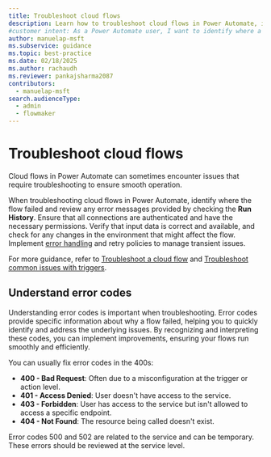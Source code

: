 ```yaml
---
title: Troubleshoot cloud flows
description: Learn how to troubleshoot cloud flows in Power Automate, identify failures, and review error messages to ensure smooth operation.
#customer intent: As a Power Automate user, I want to identify where a flow failed so that I can review error messages and resolve issues.
author: manuelap-msft
ms.subservice: guidance
ms.topic: best-practice
ms.date: 02/18/2025
ms.author: rachaudh
ms.reviewer: pankajsharma2087
contributors:
  - manuelap-msft
search.audienceType:
  - admin
  - flowmaker
---
```


# Troubleshoot cloud flows

Cloud flows in Power Automate can sometimes encounter issues that require troubleshooting to ensure smooth operation.

When troubleshooting cloud flows in Power Automate, identify where the flow failed and review any error messages provided by checking the **Run History**. Ensure that all connections are authenticated and have the necessary permissions. Verify that input data is correct and available, and check for any changes in the environment that might affect the flow. Implement [error handling](error-handling.md) and retry policies to manage transient issues. 

For more guidance, refer to [Troubleshoot a cloud flow](/power-automate/fix-flow-failures) and [Troubleshoot common issues with triggers](/power-automate/triggers-troubleshoot).

## Understand error codes

Understanding error codes is important when troubleshooting. Error codes provide specific information about why a flow failed, helping you to quickly identify and address the underlying issues. By recognizing and interpreting these codes, you can implement improvements, ensuring your flows run smoothly and efficiently. 

You can usually fix error codes in the 400s:

- **400 - Bad Request**: Often due to a misconfiguration at the trigger or action level.
- **401 - Access Denied**: User doesn't have access to the service.
- **403 - Forbidden**: User has access to the service but isn't allowed to access a specific endpoint.
- **404 - Not Found**: The resource being called doesn't exist.

Error codes 500 and 502 are related to the service and can be temporary. These errors should be reviewed at the service level.